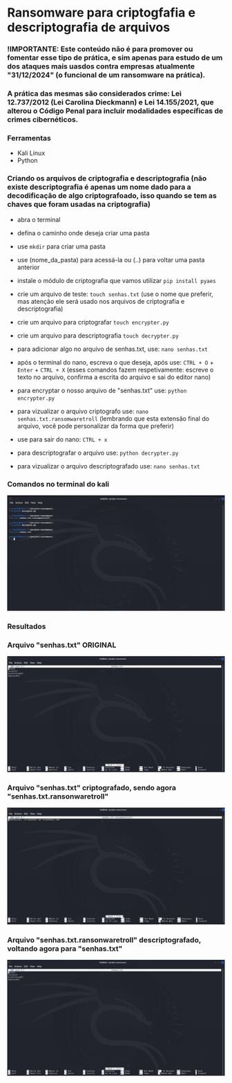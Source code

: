 # Ransomware para criptogfafia e descriptografia de arquivos

### !IMPORTANTE: Este conteúdo não é para promover ou fomentar esse tipo de prática, e sim apenas para estudo de um dos ataques mais uasdos contra empresas atualmente "31/12/2024" (o funcional de um ransomware na prática).
### A prática das mesmas são considerados crime: Lei 12.737/2012 (Lei Carolina Dieckmann) e Lei 14.155/2021, que alterou o Código Penal para incluir modalidades específicas de crimes cibernéticos.

### Ferramentas

- Kali Linux
- Python

### Criando os arquivos de criptografia e descriptografia (não existe descriptografia é apenas um nome dado para a decodificação de algo criptografoado, isso quando se tem as chaves que foram usadas na criptografia)

- abra o terminal
- defina o caminho onde deseja criar uma pasta
- use `mkdir` para criar uma pasta
- use (nome_da_pasta) para acessá-la ou (..) para voltar uma pasta anterior

- instale o módulo de criptografia que vamos utilizar `pip install pyaes`
- crie um arquivo de teste: `touch senhas.txt` (use o nome que preferir, mas atenção ele será usado nos arquivos de criptografia e descriptografia)
- crie um arquivo para criptografar `touch encrypter.py`
- crie um arquivo para descriptografia `touch decrypter.py`

- para adicionar algo no arquivo de senhas.txt, use: `nano senhas.txt`
- após o terminal do nano, escreva o que deseja, após use: `CTRL + O` + `Enter` + `CTRL + X` (esses comandos fazem respetivamente: escreve o texto no arquivo, confirma a escrita do arquivo e sai do editor nano)

- para encryptar o nosso arquivo de "senhas.txt" use: `python encrypter.py`
- para vizualizar o arquivo criptografo use: `nano senhas.txt.ransomwaretroll` (lembrando que esta extensão final do arquivo, você pode personalizar da forma que preferir)
- use para sair do nano: `CTRL + x`
- para descriptografar o arquivo use: `python decrypter.py`
- para vizualizar o arquivo descriptografado use: `nano senhas.txt`

### Comandos no terminal do kali

![Alt text](./comandos.png "comandos do kali")

### Resultados

### Arquivo "senhas.txt" ORIGINAL

![Alt text](./senhas-descriptografas.png "arquivo senhas original")

### Arquivo "senhas.txt" criptografado, sendo agora "senhas.txt.ransonwaretroll"

![Alt text](./senhas-criptografadas.png "arquivo senhas criptografado")

### Arquivo "senhas.txt.ransonwaretroll" descriptografado, voltando agora para "senhas.txt"

![Alt text](./senhas-descriptografas.png "arquivo senhas descriptografado")
